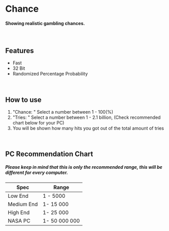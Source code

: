 # Chance

#### Showing realistic gambling chances.
 
  
## Features
- Fast
- 32 Bit
- Randomized Percentage Probability

 
## How to use

1. "Chance: " Select a number between 1 - 100(%)
2. "Tries: " Select a number between 1 - 2.1 billion, (Check recommended chart below for your PC)
3. You will be shown how many hits you got out of the total amount of tries


 
 
## PC Recommendation Chart
##### *Please keep in mind that this is only the recommended range, this will be different for every computer.*


| Spec         | Range     |
|------------|-----------|
| Low End    | 1 - 5000  |
| Medium End | 1- 15 000 |
| High End   | 1- 25 000 |
| NASA PC    | 1- 50 000 000 |

